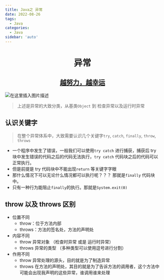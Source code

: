 ```yaml
---
title: Java之 异常
date: 2022-08-26
tags:
  - Java
categories:
  - Java
sidebar: 'auto'
---
```


<div align = "center"><h1>异常</h1></div>
<div align = "center"><h2><u>越努力，越幸运</u></h2></div>

![在这里插入图片描述](https://img-blog.csdnimg.cn/8fb57d4a4484432d80144f82761a9b5f.png#pic_center)

> 上述是异常的大致分类，从基类`Object` 到 检查异常以及运行时异常

## 认识关键字

> 在整个异常体系中，大致需要认识几个关键字`try`, `catch`, `finally`, `throw`, `throws`

- 一个程序中发生了错误，一般我们可以使用`try catch` 进行捕获，捕获后 try 块中发生错误的代码之后的代码无法执行，`try catch` 代码块之后的代码可以正常执行。
- 但是前提是 try 代码块中不能出现`return` 等关键字字眼
- 那什么情况下可以无论什么情况都可以执行呢？？？ 那就是`finally` 代码块中。
- 只有一种行为能阻止`finally`的执行。那就是`System.exit(0)`

## throw 以及 throws 区别

- 位置不同
  - throw：位于方法内部
  - throws：方法的签名处，方法的声明处
- 内容不同
  - throw 异常对象 （检查时异常 或是 运行时异常）
  - throws 异常的类型 （多种类型可以使用逗号进行分割）
- 作用不同
  - throw 异常处理的源头，目的就是为了制造异常
  - throws 在方法的声明处，其目的就是为了告诉方法的调用者，这个方法中可能会出现我声明的这些异常，谁调用谁来处理
